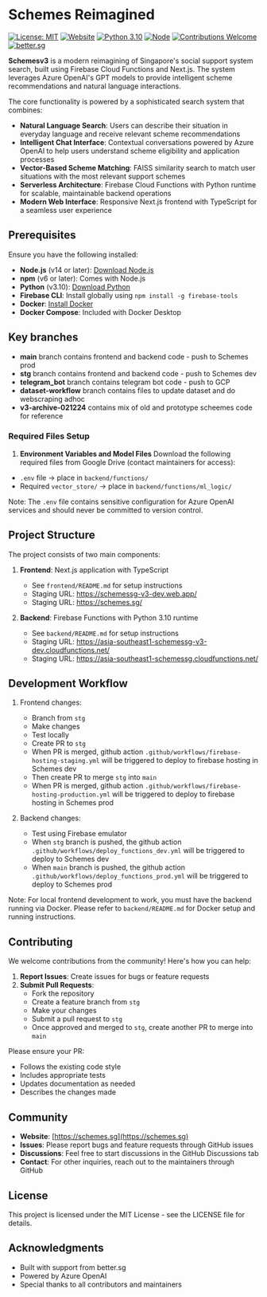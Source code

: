 # Schemes Reimagined

[![License: MIT](https://img.shields.io/badge/License-MIT-yellow.svg)](https://opensource.org/licenses/MIT)
[![Website](https://img.shields.io/website?url=https%3A%2F%2Fschemes.sg)](https://schemes.sg)
[![Python 3.10](https://img.shields.io/badge/python-3.10-blue.svg)](https://www.python.org/downloads/)
[![Node](https://img.shields.io/badge/node-%3E%3D%2014.0.0-brightgreen)](https://nodejs.org/)
[![Contributions Welcome](https://img.shields.io/badge/contributions-welcome-brightgreen.svg)](https://github.com/bettersg/SchemesSG_v3/issues)
[![better.sg](https://img.shields.io/badge/Built%20by-better.sg-blue)](https://better.sg)

**Schemesv3** is a modern reimagining of Singapore's social support system search, built using Firebase Cloud Functions and Next.js. The system leverages Azure OpenAI's GPT models to provide intelligent scheme recommendations and natural language interactions.

The core functionality is powered by a sophisticated search system that combines:
- **Natural Language Search**: Users can describe their situation in everyday language and receive relevant scheme recommendations
- **Intelligent Chat Interface**: Contextual conversations powered by Azure OpenAI to help users understand scheme eligibility and application processes
- **Vector-Based Scheme Matching**: FAISS similarity search to match user situations with the most relevant support schemes
- **Serverless Architecture**: Firebase Cloud Functions with Python runtime for scalable, maintainable backend operations
- **Modern Web Interface**: Responsive Next.js frontend with TypeScript for a seamless user experience

## Prerequisites

Ensure you have the following installed:
- **Node.js** (v14 or later): [Download Node.js](https://nodejs.org/)
- **npm** (v6 or later): Comes with Node.js
- **Python** (v3.10): [Download Python](https://www.python.org/downloads/)
- **Firebase CLI**: Install globally using `npm install -g firebase-tools`
- **Docker**: [Install Docker](https://docs.docker.com/get-docker/)
- **Docker Compose**: Included with Docker Desktop

## Key branches
- **main** branch contains frontend and backend code - push to Schemes prod
- **stg** branch contains frontend and backend code - push to Schemes dev
- **telegram_bot** branch contains telegram bot code - push to GCP
- **dataset-workflow** branch contains files to update dataset and do webscraping adhoc
- **v3-archive-021224** contains mix of old and prototype scheemes code for reference

### Required Files Setup

1. **Environment Variables and Model Files**
Download the following required files from Google Drive (contact maintainers for access):
- `.env` file → place in `backend/functions/`
- Required `vector_store/` → place in `backend/functions/ml_logic/`

Note: The `.env` file contains sensitive configuration for Azure OpenAI services and should never be committed to version control.

## Project Structure

The project consists of two main components:

1. **Frontend**: Next.js application with TypeScript
   - See `frontend/README.md` for setup instructions
   - Staging URL: https://schemessg-v3-dev.web.app/
   - Staging URL: https://schemes.sg/

2. **Backend**: Firebase Functions with Python 3.10 runtime
   - See `backend/README.md` for setup instructions
   - Staging URL: https://asia-southeast1-schemessg-v3-dev.cloudfunctions.net/
   - Staging URL: https://asia-southeast1-schemessg.cloudfunctions.net/

## Development Workflow

1. Frontend changes:
   - Branch from `stg`
   - Make changes
   - Test locally
   - Create PR to `stg`
   - When PR is merged, github action `.github/workflows/firebase-hosting-staging.yml` will be triggered to deploy to firebase hosting in Schemes dev
   - Then create PR to merge `stg` into `main`
   - When PR is merged, github action `.github/workflows/firebase-hosting-production.yml` will be triggered to deploy to firebase hosting in Schemes prod

2. Backend changes:
   - Test using Firebase emulator
   - When `stg` branch is pushed, the github action `.github/workflows/deploy_functions_dev.yml` will be triggered to deploy to Schemes dev
   - When `main` branch is pushed, the github action `.github/workflows/deploy_functions_prod.yml` will be triggered to deploy to Schemes prod

Note: For local frontend development to work, you must have the backend running via Docker. Please refer to `backend/README.md` for Docker setup and running instructions.

## Contributing

We welcome contributions from the community! Here's how you can help:

1. **Report Issues**: Create issues for bugs or feature requests
2. **Submit Pull Requests**: 
   - Fork the repository
   - Create a feature branch from `stg`
   - Make your changes
   - Submit a pull request to `stg`
   - Once approved and merged to `stg`, create another PR to merge into `main`

Please ensure your PR:
- Follows the existing code style
- Includes appropriate tests
- Updates documentation as needed
- Describes the changes made

## Community

- **Website**: [https://schemes.sg](https://schemes.sg)
- **Issues**: Please report bugs and feature requests through GitHub issues
- **Discussions**: Feel free to start discussions in the GitHub Discussions tab
- **Contact**: For other inquiries, reach out to the maintainers through GitHub

## License

This project is licensed under the MIT License - see the LICENSE file for details.

## Acknowledgments

- Built with support from better.sg
- Powered by Azure OpenAI
- Special thanks to all contributors and maintainers
